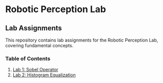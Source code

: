 # Robotic Perception Lab

## Lab Assignments

This repository contains lab assignments for the Robotic Perception Lab, covering fundamental concepts.

### Table of Contents
1. [Lab 1: Sobel Operator](#lab-1-sobel-operator)
2. [Lab 2: Histogram Equalization](#lab-2-histogram-equalization)

